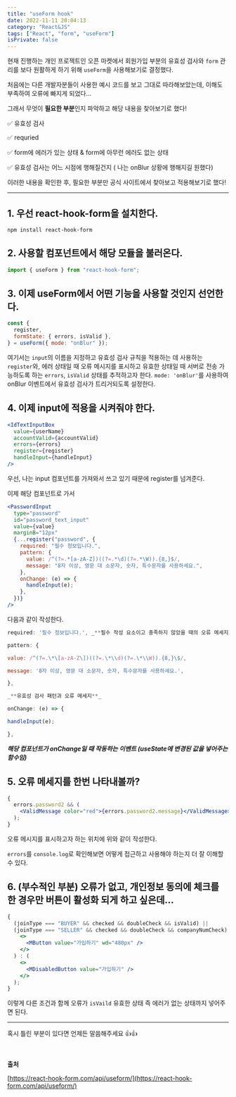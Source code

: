 ```yaml
---
title: "useForm hook"
date: 2022-11-11 20:04:13
category: "React&JS"
tags: ["React", "form", "useForm"]
isPrivate: false
---
```


현재 진행하는 개인 프로젝트인 오픈 마켓에서 회원가입 부분의 유효성 검사와 `form` 관리를 보다 원활하게 하기 위해 `useForm`을 사용해보기로 결정했다.

처음에는 다른 개발자분들이 사용한 예시 코드를 보고 그대로 따라해보았는데, 이해도 부족하여 오류에 빠지게 되었다...

그래서 무엇이 **필요한 부분**인지 파악하고 해당 내용을 찾아보기로 했다!

✅ 유효성 검사

✅ requried

✅ form에 에러가 있는 상태 & form에 아무런 에러도 없는 상태

✅ 유효성 검사는 어느 시점에 행해질건지 ( 나는 onBlur 상황에 행해지길 원했다)

이러한 내용을 확인한 후, 필요한 부분만 공식 사이트에서 찾아보고 적용해보기로 했다!

---

## **1\. 우선 react-hook-form을 설치한다.**

```
npm install react-hook-form
```

## **2\. 사용할 컴포넌트에서 해당 모듈을 불러온다.**

```jsx
import { useForm } from "react-hook-form";
```

## **3\. 이제 useForm에서 어떤 기능을 사용할 것인지 선언한다.**

```jsx
const {
  register,
  formState: { errors, isValid },
} = useForm({ mode: "onBlur" });
```

여기서는 `input`의 이름을 지정하고 유효성 검사 규칙을 적용하는 데 사용하는 `register`와, 에러 상태일 때 오류 메시지를 표시하고 유효한 상태일 때 서버로 전송 가능하도록 하는 `errors`, `isValid` 상태를 추적하고자 한다. `mode: 'onBlur'`를 사용하여 onBlur 이벤트에서 유효성 검사가 트리거되도록 설정한다.

## **4\. 이제 input에 적용을 시켜줘야 한다.**

```jsx
<IdTextInputBox
  value={userName}
  accountValid={accountValid}
  errors={errors}
  register={register}
  handleInput={handleInput}
/>
```

우선, 나는 input 컴포넌트를 가져와서 쓰고 있기 때문에 register를 넘겨준다.

이제 해당 컴포넌트로 가서

```jsx
<PasswordInput
  type="password"
  id="password_text_input"
  value={value}
  marginB="12px"
  {...register("password", {
    required: "필수 정보입니다.",
    pattern: {
      value: /^(?=.*[a-zA-Z])((?=.*\d)(?=.*\W)).{8,}$/,
      message: "8자 이상, 영문 대 소문자, 숫자, 특수문자를 사용하세요.",
    },
    onChange: (e) => {
      handleInput(e);
    },
  })}
/>
```

다음과 같이 작성한다.

```jsx
required: '필수 정보입니다.', _**필수 작성 요소이고 충족하지 않았을 때의 오류 메세지**_

pattern: {

value: /^(?=.\*\[a-zA-Z\])((?=.\*\\d)(?=.\*\\W)).{8,}\$/,

message: '8자 이상, 영문 대 소문자, 숫자, 특수문자를 사용하세요.',

},

_**유효성 검사 패턴과 오류 메세지**_

onChange: (e) => {

handleInput(e);

},

```

_**해당 컴포넌트가 onChange일 때 작동하는 이벤트 (useState에 변경된 값을 넣어주는 함수임)**_

## **5\. 오류 메세지를 한번 나타내볼까?**

```jsx
{
  errors.password2 && (
    <ValidMessage color="red">{errors.password2.message}</ValidMessage>
  );
}
```

오류 메시지를 표시하고자 하는 위치에 위와 같이 작성한다.

`errors`를 `console.log`로 확인해보면 어떻게 접근하고 사용해야 하는지 더 잘 이해할 수 있다.

## **6\. (부수적인 부분) 오류가 없고, 개인정보 동의에 체크를 한 경우만 버튼이 활성화 되게 하고 싶은데...**

```jsx
{
  (joinType === "BUYER" && checked && doubleCheck && isValid) ||
  (joinType === "SELLER" && checked && doubleCheck && companyNumCheck) ? (
    <>
      <MButton value="가입하기" wd="480px" />
    </>
  ) : (
    <>
      <MDisabledButton value="가입하기" />
    </>
  );
}
```

이렇게 다른 조건과 함께 오류가 `isVaild` 유효한 상태 즉 에러가 없는 상태까지 넣어주면 된다.

---

혹시 틀린 부분이 있다면 언제든 말씀해주세요 👍👍

<br />

**출처**

[https://react-hook-form.com/api/useform/](https://react-hook-form.com/api/useform/)
